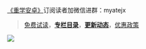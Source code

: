 [《重学安卓》](https://xiaozhuanlan.com/kunminx)订阅读者加微信进群：myatejx

> [免费试读](https://www.yuque.com/kunminx/fpmbc5/xn479q)，**[专栏目录](https://www.yuque.com/kunminx/fpmbc5/ghlwb5)**，**[更新动态](https://www.yuque.com/kunminx/fpmbc5/in59vu)**，[优惠政策](https://www.yuque.com/kunminx/fpmbc5/of601a)


[![](https://images.xiaozhuanlan.com/photo/2022/00c0afd4632893cbfc6d15437920f624.png)](https://www.yuque.com/kunminx/fpmbc5/xn479q)

